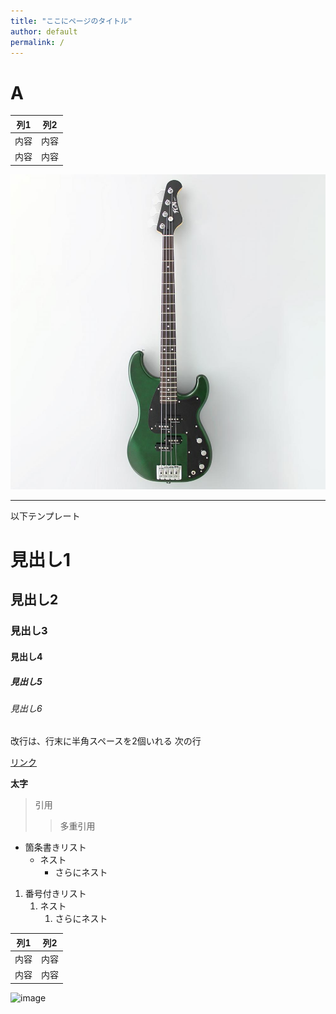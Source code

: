 ```yaml
---
title: "ここにページのタイトル"
author: default
permalink: /
---
```

# **A**

| 列1  | 列2  |
|-----|-----|
| 内容  | 内容  |
| 内容  | 内容  |


![](https://github.com/shing4512/GHPages_WebSite/blob/main/assets/images/bass.jpg)


---

以下テンプレート

# 見出し1
## 見出し2
### 見出し3
#### 見出し4
##### 見出し5
###### 見出し6

改行は、行末に半角スペースを2個いれる
次の行

[リンク](https://www.google.co.jp/)

**太字**

> 引用
>> 多重引用


- 箇条書きリスト
  - ネスト
    - さらにネスト


1. 番号付きリスト
   1. ネスト
      1. さらにネスト


| 列1  | 列2  |
|-----|-----|
| 内容  | 内容  |
| 内容  | 内容  |

![image](/GHPages_WebSite/assets/images/logo-150.png)
